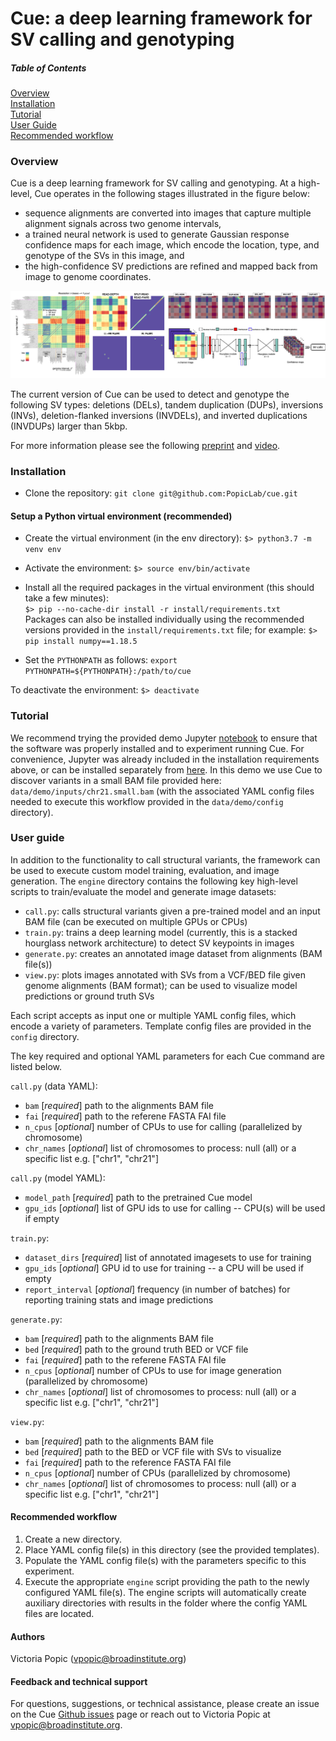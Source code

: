 # Cue: a deep learning framework for SV calling and genotyping

##### Table of Contents  
[Overview](#overview)  
[Installation](#install)  
[Tutorial](#demo)  
[User Guide](#guide)  
[Recommended workflow](#workflow)     
  
<a name="overview"></a>
### Overview

Cue is a deep learning framework for SV calling and genotyping. At a high-level, Cue operates 
in the following stages illustrated in the figure below: 
* sequence alignments are converted into images that capture multiple alignment signals across two genome intervals, 
* a trained neural network is used to generate Gaussian response confidence maps for each image, 
which encode the location, type, and genotype of the SVs in this image, and 
* the high-confidence SV predictions are refined and mapped back from image to genome coordinates.

<p align="center">
<img src="docs/img/Cue_overview.png" alt="drawing" width="1000"/>
</p>

The current version of Cue can be used to detect and genotype the following SV types: 
deletions (DELs), tandem duplication (DUPs), inversions (INVs), deletion-flanked inversions (INVDELs), 
and inverted duplications (INVDUPs) larger than 5kbp. 

For more information please see the following [preprint](https://www.biorxiv.org/content/10.1101/2022.04.30.490167v1) 
and [video](https://www.youtube.com/watch?v=EVlLqig3qEI).

<a name="install"></a>
### Installation

* Clone the repository:
```git clone git@github.com:PopicLab/cue.git```

#### Setup a Python virtual environment (recommended)

* Create the virtual environment (in the env directory): 
```$> python3.7 -m venv env```

* Activate the environment:
```$> source env/bin/activate```

* Install all the required packages in the virtual environment (this should take a few minutes):  
```$> pip --no-cache-dir install -r install/requirements.txt```  
Packages can also be installed individually using the recommended versions 
provided in the ```install/requirements.txt``` file; for example:
```$> pip install numpy==1.18.5```

* Set the ```PYTHONPATH``` as follows: ```export PYTHONPATH=${PYTHONPATH}:/path/to/cue```

To deactivate the environment: ```$> deactivate```

<a name="demo"></a>
### Tutorial

We recommend trying the provided demo Jupyter [notebook](notebooks/tutorial.ipynb) to ensure that the software 
was properly installed and to experiment running Cue. For convenience, Jupyter was already included in the installation 
requirements above, or can be installed separately from [here](http://jupyter.org/install).
In this demo we use Cue to discover variants in a small BAM file provided here: ```data/demo/inputs/chr21.small.bam``` 
(with the associated YAML config files needed to execute this workflow provided in the ```data/demo/config``` directory).

<a name="guide"></a>
### User guide

In addition to the functionality to call structural variants, the framework can be used to execute 
custom model training, evaluation, and image generation. The ```engine``` directory contains the following 
key high-level scripts to train/evaluate the model and generate image datasets:

* ```call.py```: calls structural variants given a pre-trained model and an input BAM file 
(can be executed on multiple GPUs or CPUs)
* ```train.py```: trains a deep learning model (currently, this is a stacked hourglass network architecture) 
to detect SV keypoints in images
* ```generate.py```: creates an annotated image dataset from alignments (BAM file(s))
* ```view.py```: plots images annotated with SVs from a VCF/BED file given genome alignments (BAM format);
can be used to visualize model predictions or ground truth SVs 

Each script accepts as input one or multiple YAML config files, which encode a variety of parameters. 
Template config files are provided in the ```config``` directory.

The key required and optional YAML parameters for each Cue command are listed below.

```call.py``` (data YAML):
* ```bam``` [*required*] path to the alignments BAM file
* ```fai``` [*required*] path to the referene FASTA FAI file
* ```n_cpus```  [*optional*] number of CPUs to use for calling (parallelized by chromosome)
* ```chr_names``` [*optional*] list of chromosomes to process: null (all) or a specific list e.g. ["chr1", "chr21"]

```call.py``` (model YAML):
* ```model_path``` [*required*] path to the pretrained Cue model
* ```gpu_ids``` [*optional*] list of GPU ids to use for calling -- CPU(s) will be used if empty

```train.py```:
* ```dataset_dirs``` [*required*] list of annotated imagesets to use for training
* ```gpu_ids```  [*optional*] GPU id to use for training -- a CPU will be used if empty
* ```report_interval``` [*optional*] frequency (in number of batches) for reporting training stats and image predictions

```generate.py```:
* ```bam``` [*required*] path to the alignments BAM file
* ```bed``` [*required*] path to the ground truth BED or VCF file
* ```fai``` [*required*] path to the referene FASTA FAI file
* ```n_cpus```  [*optional*] number of CPUs to use for image generation (parallelized by chromosome)
* ```chr_names``` [*optional*] list of chromosomes to process: null (all) or a specific list e.g. ["chr1", "chr21"]

```view.py```:
* ```bam``` [*required*] path to the alignments BAM file
* ```bed``` [*required*] path to the BED or VCF file with SVs to visualize
* ```fai``` [*required*] path to the reference FASTA FAI file
* ```n_cpus```  [*optional*] number of CPUs (parallelized by chromosome)
* ```chr_names``` [*optional*] list of chromosomes to process: null (all) or a specific list e.g. ["chr1", "chr21"]

<a name="workflow"></a>
#### Recommended workflow 

1. Create a new directory.
2. Place YAML config file(s) in this directory (see the provided templates).
3. Populate the YAML config file(s) with the parameters specific to this experiment.
4. Execute the appropriate ```engine``` script providing the path to the newly configured YAML file(s).
The engine scripts will automatically create auxiliary directories with results in the folder where the config YAML files are located.

#### Authors

Victoria Popic (vpopic@broadinstitute.org)

#### Feedback and technical support

For questions, suggestions, or technical assistance, please create an issue on the Cue 
[Github issues](https://github.com/PopicLab/cue/issues) page or 
reach out to Victoria Popic at vpopic@broadinstitute.org.